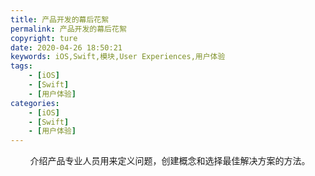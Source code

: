 ```yaml
---
title: 产品开发的幕后花絮
permalink: 产品开发的幕后花絮
copyright: ture
date: 2020-04-26 18:50:21
keywords: iOS,Swift,模块,User Experiences,用户体验
tags:
    - [iOS]
    - [Swift]
    - [用户体验]
categories:
    - [iOS]
    - [Swift]
    - [用户体验]
---
```


&nbsp;&nbsp;&nbsp;&nbsp;&nbsp;&nbsp;&nbsp;&nbsp;介绍产品专业人员用来定义问题，创建概念和选择最佳解决方案的方法。
